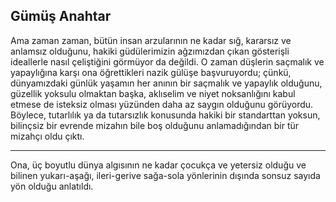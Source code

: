 ## Gümüş Anahtar

Ama zaman zaman, bütün insan arzularının ne kadar sığ, kararsız ve anlamsız
olduğunu, hakiki güdülerimizin ağzımızdan çıkan gösterişli ideallerle nasıl
çeliştiğini görmüyor da değildi. O zaman düşlerin saçmalık ve yapaylığına
karşı ona öğrettikleri nazik gülüşe başvuruyordu; çünkü, dünyamızdaki günlük
yaşamın her anının bir saçmalık ve yapaylık olduğunu, güzellik yoksulu olmaktan
başka, aklıselim ve niyet noksanlığını kabul etmese de isteksiz olması yüzünden
daha az saygın olduğunu görüyordu. Böylece, tutarlılık ya da tutarsızlık
konusunda hakiki bir standarttan yoksun, bilinçsiz bir evrende mizahın bile boş
olduğunu anlamadığından bir tür mizahçı oldu çıktı.

---

Ona, üç boyutlu dünya algısının ne kadar çocukça ve yetersiz olduğu ve bilinen
yukarı-aşağı, ileri-gerive sağa-sola yönlerinin dışında sonsuz sayıda yön
olduğu anlatıldı.
